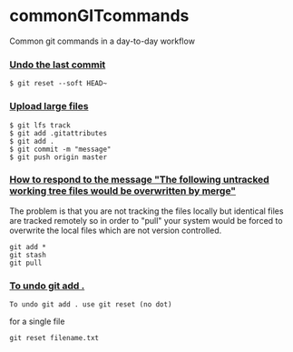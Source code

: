 # commonGITcommands
Common git commands in a day-to-day workflow


### [Undo the last commit](https://git-scm.com/book/en/v2/Git-Tools-Reset-Demystified)

```shell
$ git reset --soft HEAD~
```

### [Upload large files](https://git-lfs.github.com/)

```shell
$ git lfs track
$ git add .gitattributes
$ git add .
$ git commit -m "message"
$ git push origin master

```
### [How to respond to the message "The following untracked working tree files would be overwritten by merge"](https://stackoverflow.com/questions/17404316/the-following-untracked-working-tree-files-would-be-overwritten-by-merge-but-i)

The problem is that you are not tracking the files locally but identical files are tracked remotely so in order to "pull" your system would be forced to overwrite the local files which are not version controlled.

```shell
git add * 
git stash
git pull

```

### [To undo git add .](https://data.agaric.com/undo-git-add-remove-files-staged-git-commit)

```shell
To undo git add . use git reset (no dot)
```

for a single file

```shell
git reset filename.txt
```
